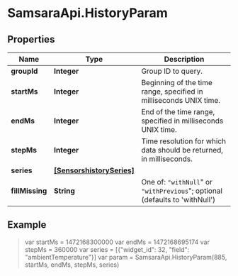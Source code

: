 # SamsaraApi.HistoryParam

## Properties
Name | Type | Description
------------ | ------------- | -------------
**groupId** | **Integer** | Group ID to query.
**startMs** | **Integer** | Beginning of the time range, specified in milliseconds UNIX time.
**endMs** | **Integer** | End of the time range, specified in milliseconds UNIX time.
**stepMs** | **Integer** | Time resolution for which data should be returned, in milliseconds.
**series** | [**[SensorshistorySeries]**](SensorshistorySeries.md) |
**fillMissing** | **String** | One of: `"withNull`" or `"withPrevious`"; optional (defaults to &#39;withNull&#39;)

## Example
> var startMs = 1472168300000
> var endMs = 1472168695174
> var stepMs = 360000
> var series =  [{"widget_id": 32, "field": "ambientTemperature"}]
> var param = SamsaraApi.HistoryParam(885, startMs, endMs, stepMs, series)




